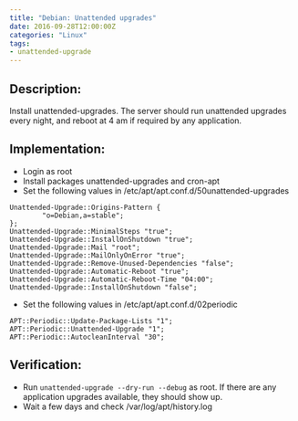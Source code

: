 ```yaml
---
title: "Debian: Unattended upgrades"
date: 2016-09-28T12:00:00Z
categories: "Linux"
tags:
- unattended-upgrade
---
```

## Description:
Install unattended-upgrades. The server should run unattended upgrades every night, and reboot at 4 am if required by any application.

## Implementation:
- Login as root
- Install packages unattended-upgrades and cron-apt
- Set the following values in /etc/apt/apt.conf.d/50unattended-upgrades 

~~~
Unattended-Upgrade::Origins-Pattern {
        "o=Debian,a=stable";
};
Unattended-Upgrade::MinimalSteps "true";
Unattended-Upgrade::InstallOnShutdown "true";
Unattended-Upgrade::Mail "root";
Unattended-Upgrade::MailOnlyOnError "true";
Unattended-Upgrade::Remove-Unused-Dependencies "false";
Unattended-Upgrade::Automatic-Reboot "true";
Unattended-Upgrade::Automatic-Reboot-Time "04:00";
Unattended-Upgrade::InstallOnShutdown "false";
~~~

- Set the following values in /etc/apt/apt.conf.d/02periodic

~~~
APT::Periodic::Update-Package-Lists "1";
APT::Periodic::Unattended-Upgrade "1";
APT::Periodic::AutocleanInterval "30";
~~~

## Verification:
- Run `unattended-upgrade --dry-run --debug` as root. If there are any application upgrades available, they should show up.
- Wait a few days and check /var/log/apt/history.log

